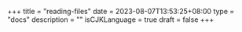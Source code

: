 +++
title = "reading-files"
date = 2023-08-07T13:53:25+08:00
type = "docs"
description = ""
isCJKLanguage = true
draft = false
+++
